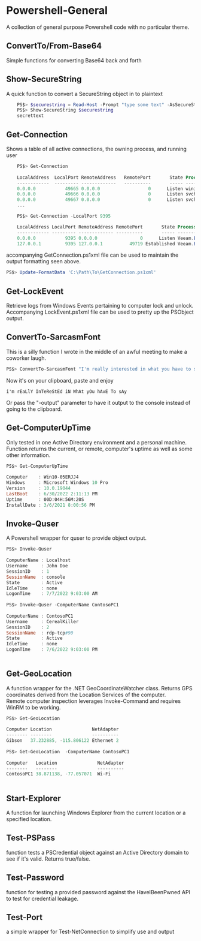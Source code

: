 # Powershell-General
A collection of general purpose Powershell code with no particular theme.

## ConvertTo/From-Base64  
Simple functions for converting Base64 back and forth

## Show-SecureString
A quick function to convert a SecureString object in to plaintext
```Powershell
    PS$> $securestring = Read-Host -Prompt "type some text" -AsSecureString
    PS$> Show-SecureString $securestring
    secrettext
```
## Get-Connection
Shows a table of all active connections, the owning process, and running user
```Powershell
    PS$> Get-Connection
    
    LocalAddress  LocalPort RemoteAddress   RemotePort       State Process                        User
    ------------  --------- -------------   ----------       ----- -------                        ----
    0.0.0.0           49665 0.0.0.0                  0      Listen wininit
    0.0.0.0           49666 0.0.0.0                  0      Listen svchost                        NT AUTHORITY\SYSTEM
    0.0.0.0           49667 0.0.0.0                  0      Listen svchost                        NT AUTHORITY\LOCAL
    ...

    PS$> Get-Connection -LocalPort 9395

    LocalAddress LocalPort RemoteAddress RemotePort       State Process                User
    ------------ --------- ------------- ----------       ----- -------                ----
    0.0.0.0           9395 0.0.0.0                0      Listen Veeam.EndPoint.Service NT AUTHORITY\SYSTEM
    127.0.0.1         9395 127.0.0.1          49719 Established Veeam.EndPoint.Service NT AUTHORITY\SYSTEM
```  
accompanying GetConnection.ps1xml file can be used to maintain the output formatting seen above.  
```Powershell
PS$> Update-FormatData 'C:\Path\To\GetConnection.ps1xml'

```
  
## Get-LockEvent  
Retrieve logs from Windows Events pertaining to computer lock and unlock.  Accompanying LockEvent.ps1xml file can be used to pretty up the PSObject output.  

## ConvertTo-SarcasmFont
This is a silly function I wrote in the middle of an awful meeting to make a coworker laugh.

```Powershell
PS$> ConvertTo-SarcasmFont "I'm really interested in what you have to say"
```
Now it's on your clipboard, paste and enjoy
```
i'm rEaLlY InTeReStEd iN WhAt yOu hAvE To sAy
```
Or pass the "-output" parameter to have it output to the console instead of going to the clipboard.

## Get-ComputerUpTime  
Only tested in one Active Directory environment and a personal machine.  Function returns the current, or remote, computer's uptime as well as some other information.  
  
```Powershell  
PS$> Get-ComputerUpTime  
  
Computer    : Win10-05ERJJ4
Windows     : Microsoft Windows 10 Pro
Version     : 10.0.19044
LastBoot    : 6/30/2022 2:11:13 PM
Uptime      : 00D:04H:56M:20S
InstallDate : 3/6/2021 8:00:56 PM  
```  
  
## Invoke-Quser  
A Powershell wrapper for quser to provide object output.  
  
```Powershell
PS$> Invoke-Quser  
  
ComputerName : Localhost
Username     : John Doe
SessionID    : 1
SessionName  : console
State        : Active
IdleTime     : none
LogonTime    : 7/7/2022 9:03:00 AM  
  
PS$> Invoke-Quser -ComputerName ContosoPC1  
  
ComputerName : ContosoPC1
Username     : CerealKiller
SessionID    : 2
SessionName  : rdp-tcp#90
State        : Active
IdleTime     : none
LogonTime    : 7/6/2022 9:03:00 PM  
  
```  
## Get-GeoLocation  
A function wrapper for the .NET GeoCoordinateWatcher class.  Returns GPS coordinates derived from the Location Services of the computer.  
Remote computer inspection leverages Invoke-Command and requires WinRM to be working. 
```Powershell
PS$> Get-GeoLocation 
  
Computer Location               NetAdapter
-------- --------               ----------
Gibson   37.232885, -115.806122 Ethernet 2 
  
PS$> Get-GeoLocation  -ComputerName ContosoPC1  
  
Computer   Location               NetAdapter
--------   --------               ----------
ContosoPC1 38.871138, -77.057071  Wi-Fi
  
```  
## Start-Explorer  
A function for launching Windows Explorer from the current location or a specified location.  
  
## Test-PSPass  
function tests a PSCredential object against an Active Directory domain to see if it's valid. Returns true/false.  
  
## Test-Password  
function for testing a provided password against the HaveIBeenPwned API to test for credential leakage.
  
## Test-Port  
a simple wrapper for Test-NetConnection to simplify use and output
